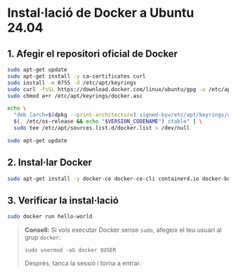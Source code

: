 # Instal·lació de Docker a Ubuntu 24.04

## 1. Afegir el repositori oficial de Docker

```bash
sudo apt-get update
sudo apt-get install -y ca-certificates curl
sudo install -m 0755 -d /etc/apt/keyrings
sudo curl -fsSL https://download.docker.com/linux/ubuntu/gpg -o /etc/apt/keyrings/docker.asc
sudo chmod a+r /etc/apt/keyrings/docker.asc

echo \
  "deb [arch=$(dpkg --print-architecture) signed-by=/etc/apt/keyrings/docker.asc] https://download.docker.com/linux/ubuntu \
  $(. /etc/os-release && echo "$VERSION_CODENAME") stable" | \
  sudo tee /etc/apt/sources.list.d/docker.list > /dev/null

sudo apt-get update
```

## 2. Instal·lar Docker

```bash
sudo apt-get install -y docker-ce docker-ce-cli containerd.io docker-buildx-plugin docker-compose-plugin
```

## 3. Verificar la instal·lació

```bash
sudo docker run hello-world
```

> **Consell:** Si vols executar Docker sense `sudo`, afegeix el teu usuari al grup `docker`:
> ```> bash
> sudo usermod -aG docker $USER
> ```
> Després, tanca la sessió i torna a entrar.